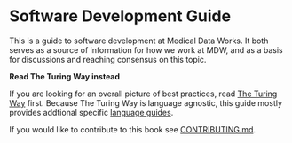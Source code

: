 <!-- [![DOI](https://zenodo.org/badge/DOI/10.5281/zenodo.4020564.svg)](https://doi.org/10.5281/zenodo.4020564)[![Link Checker](https://github.com/NLeSC/guide/actions/workflows/link-checker.yml/badge.svg)](https://github.com/NLeSC/guide/actions/workflows/link-checker.yml) -->

# Software Development Guide

This is a guide to software development at Medical Data Works.
It both serves as a source of information for how we work at MDW, and as a basis for discussions and reaching consensus on this topic.

**Read The Turing Way instead**

If you are looking for an overall picture of best practices, read
[The Turing Way](https://the-turing-way.netlify.app/index.html) first.
Because The Turing Way is language agnostic, this guide mostly provides
addtional specific
[language guides](best_practices/language_guides/languages_overview.md).

If you would like to contribute to this book see [CONTRIBUTING.md](CONTRIBUTING.md).
